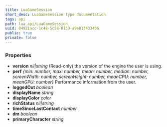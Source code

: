 ```yaml
---
title: LuaGameSession
short_desc: LuaGameSession type documentation
tags: api
path: lua_api/LuaGameSession
uuid: 04921acc-1c48-5c58-8159-a9e813433466
public: true
private: false
---
```




### Properties

* **version** *nil|string* (Read-only) the version of the engine the user is using.
* **perf** *{min: number, max: number, mean: number, median: number, screenWidth: number, screenHeight: number, meanCPU: number, meanGPU: number}* Performance information from the user.
* **loggedOut** *boolean* 
* **displayName** *string* 
* **displayColor** *color* 
* **richStatus** *nil|string* 
* **timeSinceLastContact** *number* 
* **dm** *boolean* 
* **primaryCharacter** *string* 
